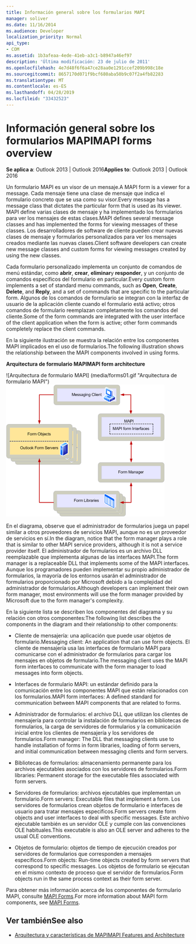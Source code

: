 ```yaml
---
title: Información general sobre los formularios MAPI
manager: soliver
ms.date: 11/16/2014
ms.audience: Developer
localization_priority: Normal
api_type:
- COM
ms.assetid: 1b3afeaa-4ede-41eb-a3c1-b8947a46ef97
description: 'Última modificación: 23 de julio de 2011'
ms.openlocfilehash: 4e7d48f6f6a47ce28aa0e1291ccef209b998c18e
ms.sourcegitcommit: 8657170d071f9bcf680aba50b9c07f2a4fb82283
ms.translationtype: MT
ms.contentlocale: es-ES
ms.lasthandoff: 04/28/2019
ms.locfileid: "33432523"
---
```

# <a name="mapi-forms-overview"></a><span data-ttu-id="23e66-103">Información general sobre los formularios MAPI</span><span class="sxs-lookup"><span data-stu-id="23e66-103">MAPI forms overview</span></span>
  
<span data-ttu-id="23e66-104">**Se aplica a**: Outlook 2013 | Outlook 2016</span><span class="sxs-lookup"><span data-stu-id="23e66-104">**Applies to**: Outlook 2013 | Outlook 2016</span></span> 
  
<span data-ttu-id="23e66-105">Un formulario MAPI es un visor de un mensaje.</span><span class="sxs-lookup"><span data-stu-id="23e66-105">A MAPI form is a viewer for a message.</span></span> <span data-ttu-id="23e66-106">Cada mensaje tiene una clase de mensaje que indica el formulario concreto que se usa como su visor.</span><span class="sxs-lookup"><span data-stu-id="23e66-106">Every message has a message class that dictates the particular form that is used as its viewer.</span></span> <span data-ttu-id="23e66-107">MAPI define varias clases de mensaje y ha implementado los formularios para ver los mensajes de estas clases.</span><span class="sxs-lookup"><span data-stu-id="23e66-107">MAPI defines several message classes and has implemented the forms for viewing messages of these classes.</span></span> <span data-ttu-id="23e66-108">Los desarrolladores de software de cliente pueden crear nuevas clases de mensaje y formularios personalizados para ver los mensajes creados mediante las nuevas clases.</span><span class="sxs-lookup"><span data-stu-id="23e66-108">Client software developers can create new message classes and custom forms for viewing messages created by using the new classes.</span></span>
  
<span data-ttu-id="23e66-109">Cada formulario personalizado implementa un conjunto de comandos de menú estándar, como **abrir**, **crear**, **eliminar**y **responder**, y un conjunto de comandos específicos del formulario en particular.</span><span class="sxs-lookup"><span data-stu-id="23e66-109">Every custom form implements a set of standard menu commands, such as **Open**, **Create**, **Delete**, and **Reply**, and a set of commands that are specific to the particular form.</span></span> <span data-ttu-id="23e66-110">Algunos de los comandos de formulario se integran con la interfaz de usuario de la aplicación cliente cuando el formulario está activo; otros comandos de formulario reemplazan completamente los comandos del cliente.</span><span class="sxs-lookup"><span data-stu-id="23e66-110">Some of the form commands are integrated with the user interface of the client application when the form is active; other form commands completely replace the client commands.</span></span> 
  
<span data-ttu-id="23e66-111">En la siguiente ilustración se muestra la relación entre los componentes MAPI implicados en el uso de formularios.</span><span class="sxs-lookup"><span data-stu-id="23e66-111">The following illustration shows the relationship between the MAPI components involved in using forms.</span></span> 
  
<span data-ttu-id="23e66-112">**Arquitectura de formulario MAPI**</span><span class="sxs-lookup"><span data-stu-id="23e66-112">**MAPI form architecture**</span></span>
  
<span data-ttu-id="23e66-113">![Arquitectura de formulario MAPI] (media/forms01.gif "Arquitectura de formulario MAPI")</span><span class="sxs-lookup"><span data-stu-id="23e66-113">![MAPI form architecture](media/forms01.gif "MAPI form architecture")</span></span>
  
<span data-ttu-id="23e66-114">En el diagrama, observe que el administrador de formularios juega un papel similar a otros proveedores de servicios MAPI, aunque no es un proveedor de servicios en sí.</span><span class="sxs-lookup"><span data-stu-id="23e66-114">In the diagram, notice that the form manager plays a role that is similar to other MAPI service providers, although it is not a service provider itself.</span></span> <span data-ttu-id="23e66-115">El administrador de formularios es un archivo DLL reemplazable que implementa algunas de las interfaces MAPI.</span><span class="sxs-lookup"><span data-stu-id="23e66-115">The form manager is a replaceable DLL that implements some of the MAPI interfaces.</span></span> <span data-ttu-id="23e66-116">Aunque los programadores pueden implementar su propio administrador de formularios, la mayoría de los entornos usarán el administrador de formularios proporcionado por Microsoft debido a la complejidad del administrador de formularios.</span><span class="sxs-lookup"><span data-stu-id="23e66-116">Although developers can implement their own form manager, most environments will use the form manager provided by Microsoft due to the form manager's complexity.</span></span>
  
<span data-ttu-id="23e66-117">En la siguiente lista se describen los componentes del diagrama y su relación con otros componentes:</span><span class="sxs-lookup"><span data-stu-id="23e66-117">The following list describes the components in the diagram and their relationship to other components:</span></span>
  
- <span data-ttu-id="23e66-118">Cliente de mensajería: una aplicación que puede usar objetos de formulario.</span><span class="sxs-lookup"><span data-stu-id="23e66-118">Messaging client: An application that can use form objects.</span></span> <span data-ttu-id="23e66-119">El cliente de mensajería usa las interfaces de formulario MAPI para comunicarse con el administrador de formularios para cargar los mensajes en objetos de formulario.</span><span class="sxs-lookup"><span data-stu-id="23e66-119">The messaging client uses the MAPI form interfaces to communicate with the form manager to load messages into form objects.</span></span>
    
- <span data-ttu-id="23e66-120">Interfaces de formulario MAPI: un estándar definido para la comunicación entre los componentes MAPI que están relacionados con los formularios.</span><span class="sxs-lookup"><span data-stu-id="23e66-120">MAPI form interfaces: A defined standard for communication between MAPI components that are related to forms.</span></span>
    
- <span data-ttu-id="23e66-121">Administrador de formularios: el archivo DLL que utilizan los clientes de mensajería para controlar la instalación de formularios en bibliotecas de formularios, la carga de servidores de formularios y la comunicación inicial entre los clientes de mensajería y los servidores de formularios.</span><span class="sxs-lookup"><span data-stu-id="23e66-121">Form manager: The DLL that messaging clients use to handle installation of forms in form libraries, loading of form servers, and initial communication between messaging clients and form servers.</span></span>
    
- <span data-ttu-id="23e66-122">Bibliotecas de formularios: almacenamiento permanente para los archivos ejecutables asociados con los servidores de formularios.</span><span class="sxs-lookup"><span data-stu-id="23e66-122">Form libraries: Permanent storage for the executable files associated with form servers.</span></span>
    
- <span data-ttu-id="23e66-123">Servidores de formularios: archivos ejecutables que implementan un formulario.</span><span class="sxs-lookup"><span data-stu-id="23e66-123">Form servers: Executable files that implement a form.</span></span> <span data-ttu-id="23e66-124">Los servidores de formularios crean objetos de formulario e interfaces de usuario para tratar mensajes específicos.</span><span class="sxs-lookup"><span data-stu-id="23e66-124">Form servers create form objects and user interfaces to deal with specific messages.</span></span> <span data-ttu-id="23e66-125">Este archivo ejecutable también es un servidor OLE y cumple con las convenciones OLE habituales.</span><span class="sxs-lookup"><span data-stu-id="23e66-125">This executable is also an OLE server and adheres to the usual OLE conventions.</span></span>
    
- <span data-ttu-id="23e66-126">Objetos de formulario: objetos de tiempo de ejecución creados por servidores de formularios que corresponden a mensajes específicos.</span><span class="sxs-lookup"><span data-stu-id="23e66-126">Form objects: Run-time objects created by form servers that correspond to specific messages.</span></span> <span data-ttu-id="23e66-127">Los objetos de formulario se ejecutan en el mismo contexto de proceso que el servidor de formularios.</span><span class="sxs-lookup"><span data-stu-id="23e66-127">Form objects run in the same process context as their form server.</span></span>
    
<span data-ttu-id="23e66-128">Para obtener más información acerca de los componentes de formulario MAPI, consulte [MAPI Forms](mapi-forms.md).</span><span class="sxs-lookup"><span data-stu-id="23e66-128">For more information about MAPI form components, see [MAPI Forms](mapi-forms.md).</span></span>
  
## <a name="see-also"></a><span data-ttu-id="23e66-129">Ver también</span><span class="sxs-lookup"><span data-stu-id="23e66-129">See also</span></span>

- [<span data-ttu-id="23e66-130">Arquitectura y características de MAPI</span><span class="sxs-lookup"><span data-stu-id="23e66-130">MAPI Features and Architecture</span></span>](mapi-features-and-architecture.md)

